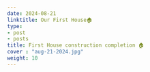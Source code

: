 ```yaml
---
date: 2024-08-21
linktitle: Our First House🏠 
type:
- post
- posts
title: First House construction completion 🏠
cover : "aug-21-2024.jpg"
weight: 10
---
```



